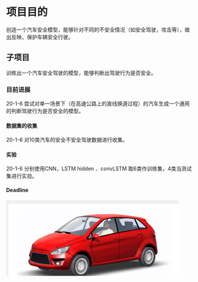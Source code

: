 # 项目目的

创造一个汽车安全模型，能够针对不同的不安全情况（如安全驾驶，攻击等），做出反映，保护车辆安全行驶。

## 子项目

训练出一个汽车安全驾驶的模型，能够判断出驾驶行为是否安全。

### 目前进展

20-1-6 尝试对单一场景下（在高速公路上的直线换道过程）的汽车生成一个通用的判断驾驶行为是否安全的模型。

#### 数据集的收集

20-1-6  对10类汽车的安全不安全驾驶数据进行收集。

#### 实验

20-1-6 分别使用CNN，LSTM hidden  、convLSTM 取6类作训练集，4类当测试集进行实验。

#### Deadline

 

![df01580210785dd011395f1eedb0a0b](.\picture\df01580210785dd011395f1eedb0a0b.png)



